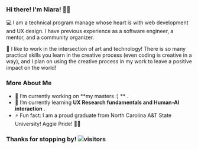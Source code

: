 ### Hi there! I'm Niara! 👋🏾

<!--
**ninibean/ninibean** is a ✨ _special_ ✨ repository because its `README.md` (this file) appears on your GitHub profile.

Here are some ideas to get you started:

- 🔭 I’m currently working on ...
- 🌱 I’m currently learning ...
- 👯 I’m looking to collaborate on ...
- 🤔 I’m looking for help with ...
- 💬 Ask me about ...
- 📫 How to reach me: ...
- 😄 Pronouns: ...
- ⚡ Fun fact: ...
-->

💻 I am a technical program manage whose heart is with web development and UX design. I have previous experience as a software engineer, a mentor, and a community organizer.

🎨 I like to work in the intersection of art and technology! There is so many practical skills you learn in the creative process (even coding is creative in a way), and I plan on using the creative process in my work to leave a positive impact on the world!

### More About Me
- 🔭 I’m currently working on **my masters :) ** .
- 🌱 I’m currently learning **UX Research fundamentals and Human-AI interaction** .
- ⚡ Fun fact: I am a proud graduate from North Carolina A&T State University! Aggie Pride! 💙💛

### Thanks for stopping by! ![visitors](https://visitor-badge.glitch.me/badge?page_id=${ninibean}.${ninibean})
